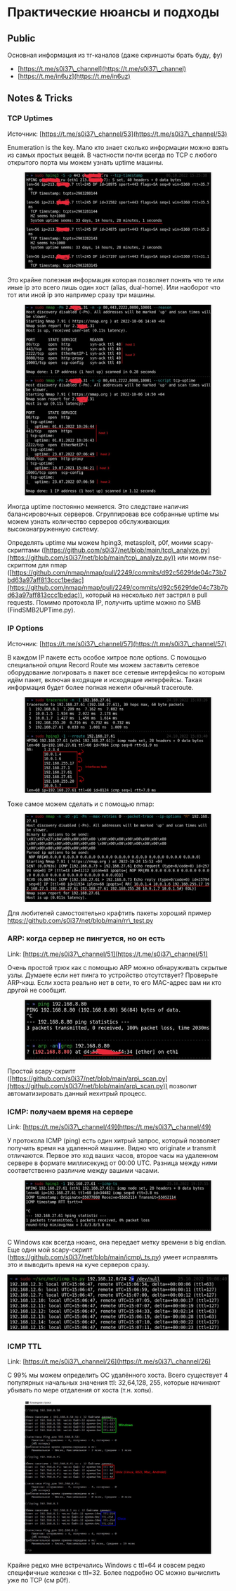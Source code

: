 # Практические нюансы и подходы

## Public

Основная информация из тг-каналов (даже скриншоты брать буду, фу)

* [https://t.me/s0i37\_channel](https://t.me/s0i37\_channel)
* [https://t.me/in6uz](https://t.me/in6uz)

## Notes & Tricks

### TCP Uptimes

Источник: [https://t.me/s0i37\_channel/53](https://t.me/s0i37\_channel/53)

Enumeration is the key. Мало кто знает сколько информации можно взять из самых простых вещей. В частности почти всегда по TCP с любого открытого порта мы можем узнать uptime машины.

<figure><img src="../.gitbook/assets/photo_2022-11-04 03.00.23.jpeg" alt=""><figcaption></figcaption></figure>

Это крайне полезная информация которая позволяет понять что те или иные ip это всего лишь один хост (alias, dual-home). Или наоборот что тот или иной ip это например сразу три машины.

<figure><img src="../.gitbook/assets/photo_2022-11-04 03.01.16.jpeg" alt=""><figcaption></figcaption></figure>

Иногда uptime постоянно меняется. Это следствие наличия балансировочных серверов. Сгруппировав все собранные uptime мы можем узнать количество серверов обслуживающих высоконагруженную систему.

Определять uptime мы можем hping3, metasploit, p0f, моими scapy-скриптами ([https://github.com/s0i37/net/blob/main/tcp\_analyze.py](https://github.com/s0i37/net/blob/main/tcp\_analyze.py)) или моим nse-скриптом для nmap ([https://github.com/nmap/nmap/pull/2249/commits/d92c5629fde04c73b7bd63a97aff813ccc1bedac](https://github.com/nmap/nmap/pull/2249/commits/d92c5629fde04c73b7bd63a97aff813ccc1bedac)), который на несколько лет застрял в pull requests. Помимо протокола IP, получить uptime можно по SMB (FindSMB2UPTime.py).

### IP Options

Источник: [https://t.me/s0i37\_channel/57](https://t.me/s0i37\_channel/57)

В каждом IP пакете есть особое хитрое поле options. С помощью специальной опции Record Route мы можем заставить сетевое оборудование логировать в пакет все сетевые интерфейсы по которым идём пакет, включая входящие и исходящие интерфейсы. Такая информация будет более полная нежели обычный traceroute.

<figure><img src="../.gitbook/assets/photo_2022-11-04 03.03.16.jpeg" alt=""><figcaption></figcaption></figure>

Тоже самое можем сделать и с помощью nmap:&#x20;

<figure><img src="../.gitbook/assets/photo_2022-11-04 03.04.07.jpeg" alt=""><figcaption></figcaption></figure>

Для любителей самостоятельно крафтить пакеты хороший пример https://github.com/s0i37/net/blob/main/rr\_test.py

### ARP: когда сервер не пингуется, но он есть

Link: [https://t.me/s0i37\_channel/51](https://t.me/s0i37\_channel/51)

Очень простой трюк как с помощью ARP можно обнаруживать скрытые узлы. Думаете если нет пинга то устройство отсутствует? Проверьте ARP-кэш. Если хоста реально нет в сети, то его MAC-адрес вам ни кто другой не сообщит.

<figure><img src="../.gitbook/assets/photo_2022-11-04 03.06.28.jpeg" alt=""><figcaption></figcaption></figure>

Простой scapy-скрипт ([https://github.com/s0i37/net/blob/main/arp\_scan.py](https://github.com/s0i37/net/blob/main/arp\_scan.py)) позволит автоматизировать данный нехитрый процесс.

### ICMP: получаем время на сервере

Link: [https://t.me/s0i37\_channel/49](https://t.me/s0i37\_channel/49)

У протокола ICMP (ping) есть один хитрый запрос, который позволяет получить время на удаленной машине. Видно что originate и transmit отличаются. Первое это ход ваших часов, второе часы на удаленном сервере в формате миллисекунд от 00:00 UTC. Разница между ними соответственно различие между вашими часами.

<figure><img src="../.gitbook/assets/photo_2022-11-04 03.08.45.jpeg" alt=""><figcaption></figcaption></figure>

С Windows как всегда нюанс, она передает метку времени в big endian. Еще один мой scapy-скрипт (https://github.com/s0i37/net/blob/main/icmp\_ts.py) умеет исправлять это и выводить время на куче серверов сразу.

![](../.gitbook/assets/изображение.png)

### ICMP TTL

Link: [https://t.me/s0i37\_channel/26](https://t.me/s0i37\_channel/26)

С 99% мы можем определить ОС удалённого хоста. Всего существует 4 популярных начальных значения ttl: 32,64,128, 255, которые начинают убывать по мере отдаления от хоста (т.н. хопы).

<figure><img src="../.gitbook/assets/photo_2022-11-04 03.19.48.jpeg" alt=""><figcaption></figcaption></figure>

Крайне редко мне встречались Windows с ttl=64 и совсем редко специфичные железки с ttl=32. Более подробно ОС можно вычислить уже по TCP (см p0f).
